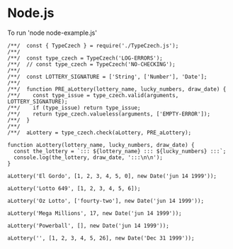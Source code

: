 



# Node.js


To run 'node node-example.js'

    /**/  const { TypeCzech } = require('./TypeCzech.js');
    /**/  
    /**/  const type_czech = TypeCzech('LOG-ERRORS');
    /**/  // const type_czech = TypeCzech('NO-CHECKING');
    /**/  
    /**/  const LOTTERY_SIGNATURE = ['String', ['Number'], 'Date'];
    /**/  
    /**/  function PRE_aLottery(lottery_name, lucky_numbers, draw_date) {
    /**/    const type_issue = type_czech.valid(arguments, LOTTERY_SIGNATURE);
    /**/    if (type_issue) return type_issue;
    /**/    return type_czech.valueless(arguments, ['EMPTY-ERROR']);
    /**/  }
    /**/  
    /**/  aLottery = type_czech.check(aLottery, PRE_aLottery);

    function aLottery(lottery_name, lucky_numbers, draw_date) {
      const the_lottery = `::: ${lottery_name} ::: ${lucky_numbers} :::`;
      console.log(the_lottery, draw_date, ':::\n\n');
    }

    aLottery('El Gordo', [1, 2, 3, 4, 5, 0], new Date('jun 14 1999'));

    aLottery('Lotto 649', [1, 2, 3, 4, 5, 6]);

    aLottery('Oz Lotto', ['fourty-two'], new Date('jun 14 1999'));

    aLottery('Mega Millions', 17, new Date('jun 14 1999'));

    aLottery('Powerball', [], new Date('jun 14 1999'));

    aLottery('', [1, 2, 3, 4, 5, 26], new Date('Dec 31 1999'));